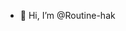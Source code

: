 - 👋 Hi, I’m @Routine-hak

<!---
Routine-hak/Routine-hak is a ✨ special ✨ repository because its `README.md` (this file) appears on your GitHub profile.
You can click the Preview link to take a look at your changes.
--->
